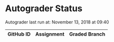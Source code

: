 # Autograder Status
Autograder last run at: November 13, 2018 at 09:40

| GitHub ID | Assignment | Graded Branch |
|-----------|------------|---------------|
